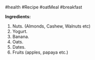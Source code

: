 #health #Recipe #oatMeal #breakfast

**Ingredients:**
1. Nuts. (Almonds, Cashew, Walnuts etc)
2. Yogurt. 
3. Banana.
4. Oats.
5. Dates. 
6. Fruits (apples, papaya etc.)

